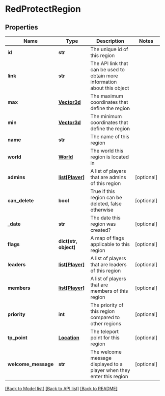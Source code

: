 # RedProtectRegion

## Properties
Name | Type | Description | Notes
------------ | ------------- | ------------- | -------------
**id** | **str** | The unique id of this region | 
**link** | **str** | The API link that can be used to obtain more information about this object | 
**max** | [**Vector3d**](Vector3d.md) | The maximum coordinates that define the region | 
**min** | [**Vector3d**](Vector3d.md) | The minimum coordinates that define the region | 
**name** | **str** | The name of this region | 
**world** | [**World**](World.md) | The world this region is located in | 
**admins** | [**list[Player]**](Player.md) | A list of players that are admins of this region | [optional] 
**can_delete** | **bool** | True if this region can be deleted, false otherwise | [optional] 
**_date** | **str** | The date this region was created? | [optional] 
**flags** | **dict(str, object)** | A map of flags applicable to this region | [optional] 
**leaders** | [**list[Player]**](Player.md) | A list of players that are leaders of this region | [optional] 
**members** | [**list[Player]**](Player.md) | A list of players that are members of this region | [optional] 
**priority** | **int** | The priority of this region compared to other regions | [optional] 
**tp_point** | [**Location**](Location.md) | The teleport point for this region | [optional] 
**welcome_message** | **str** | The welcome message displayed to a player when they enter this region | [optional] 

[[Back to Model list]](../README.md#documentation-for-models) [[Back to API list]](../README.md#documentation-for-api-endpoints) [[Back to README]](../README.md)



